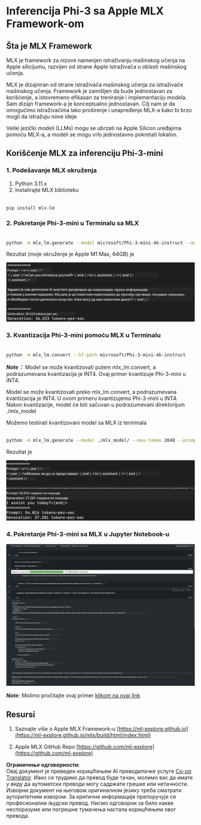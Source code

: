 <!--
CO_OP_TRANSLATOR_METADATA:
{
  "original_hash": "dcb656f3d206fc4968e236deec5d4384",
  "translation_date": "2025-05-09T12:20:13+00:00",
  "source_file": "md/01.Introduction/03/MLX_Inference.md",
  "language_code": "sr"
}
-->
# **Inferencija Phi-3 sa Apple MLX Framework-om**

## **Šta je MLX Framework**

MLX je framework za nizove namenjen istraživanju mašinskog učenja na Apple silicijumu, razvijen od strane Apple istraživača u oblasti mašinskog učenja.

MLX je dizajniran od strane istraživača mašinskog učenja za istraživače mašinskog učenja. Framework je zamišljen da bude jednostavan za korišćenje, a istovremeno efikasan za treniranje i implementaciju modela. Sam dizajn framework-a je konceptualno jednostavan. Cilj nam je da omogućimo istraživačima lako proširenje i unapređenje MLX-a kako bi brzo mogli da istražuju nove ideje.

Veliki jezički modeli (LLMs) mogu se ubrzati na Apple Silicon uređajima pomoću MLX-a, a modeli se mogu vrlo jednostavno pokretati lokalno.

## **Korišćenje MLX za inferenciju Phi-3-mini**

### **1. Podešavanje MLX okruženja**

1. Python 3.11.x  
2. Instalirajte MLX biblioteku

```bash

pip install mlx-lm

```

### **2. Pokretanje Phi-3-mini u Terminalu sa MLX**

```bash

python -m mlx_lm.generate --model microsoft/Phi-3-mini-4k-instruct --max-token 2048 --prompt  "<|user|>\nCan you introduce yourself<|end|>\n<|assistant|>"

```

Rezultat (moje okruženje je Apple M1 Max, 64GB) je

![Terminal](../../../../../translated_images/01.0d0f100b646a4e4c4f1cd36c1a05727cd27f1e696ed642c06cf6e2c9bbf425a4.sr.png)

### **3. Kvantizacija Phi-3-mini pomoću MLX u Terminalu**

```bash

python -m mlx_lm.convert --hf-path microsoft/Phi-3-mini-4k-instruct

```

***Note：*** Model se može kvantizovati putem mlx_lm.convert, a podrazumevana kvantizacija je INT4. Ovaj primer kvantizuje Phi-3-mini u INT4.

Model se može kvantizovati preko mlx_lm.convert, a podrazumevana kvantizacija je INT4. U ovom primeru kvantizujemo Phi-3-mini u INT4. Nakon kvantizacije, model će biti sačuvan u podrazumevani direktorijum ./mlx_model

Možemo testirati kvantizovani model sa MLX iz terminala

```bash

python -m mlx_lm.generate --model ./mlx_model/ --max-token 2048 --prompt  "<|user|>\nCan you introduce yourself<|end|>\n<|assistant|>"

```

Rezultat je

![INT4](../../../../../translated_images/02.04e0be1f18a90a58ad47e0c9d9084ac94d0f1a8c02fa707d04dd2dfc7e9117c6.sr.png)

### **4. Pokretanje Phi-3-mini sa MLX u Jupyter Notebook-u**

![Notebook](../../../../../translated_images/03.0cf0092fe143357656bb5a7bc6427c41d8528d772d38a82d0b2693e2a3eeb16e.sr.png)

***Note:*** Molimo pročitajte ovaj primer [klikom na ovaj link](../../../../../code/03.Inference/MLX/MLX_DEMO.ipynb)

## **Resursi**

1. Saznajte više o Apple MLX Framework-u [https://ml-explore.github.io](https://ml-explore.github.io/mlx/build/html/index.html)

2. Apple MLX GitHub Repo [https://github.com/ml-explore](https://github.com/ml-explore)

**Ограничење одговорности**:  
Овај документ је преведен коришћењем AI преводилачке услуге [Co-op Translator](https://github.com/Azure/co-op-translator). Иако се трудимо да превод буде тачан, молимо вас да имате у виду да аутоматски преводи могу садржати грешке или нетачности. Изворни документ на његовом оригиналном језику треба сматрати ауторитетним извором. За критичне информације препоручује се професионални људски превод. Нисмо одговорни за било какве неспоразуме или погрешне тумачења настала коришћењем овог превода.